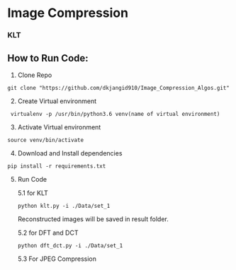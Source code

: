 # Image Compression

### KLT
## How to Run Code:
   1. Clone Repo
   ```
   git clone "https://github.com/dkjangid910/Image_Compression_Algos.git"
   ```
   2. Create Virtual environment
   ```
    virtualenv -p /usr/bin/python3.6 venv(name of virtual environment)
   ```
   3. Activate Virtual environment
   ```
   source venv/bin/activate
   ```
   4. Download and Install dependencies 
   ```
   pip install -r requirements.txt 
   ```
   5. Run Code
   
      5.1 for KLT
      ```
      python klt.py -i ./Data/set_1 
      ``` 
      Reconstructed images will be saved in result folder.
      
      5.2 for DFT and DCT
      ```
      python dft_dct.py -i ./Data/set_1
      ```
      5.3 For JPEG Compression 
      
   
